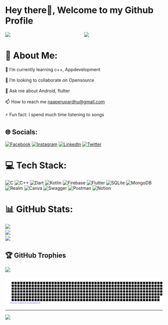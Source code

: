 # Hey there👋, Welcome to my Github Profile

<img src="https://readme-typing-svg.herokuapp.com?font=Architects+Daughter&color=22EBF7&size=25&center=false&lines=hey!+its+Perumall;Sophomore+at+IIIT+Lucknow...;App+developer...;Data+Science+Enthusiast...;"/>

<!-- [![@rphi's Holopin board](https://holopin.io/api/user/board?user=perumallpardhiv)](https://holopin.io/@perumallpardhiv) -->

<img src="https://user-images.githubusercontent.com/89788120/167628634-549d2bdd-609e-4275-85af-1e1974da64ca.gif" width="50%" align="right" />

# 💫 About Me:
🌱 I’m currently learning c++, Appdevelopment<br><br>
🔭 I’m looking to collaborate on Opensource<br><br>
💬 Ask me about Android, flutter<br><br>
📫 How to reach me naaperupardhu@gmail.com<br><br>
⚡ Fun fact: I spend much time listening to songs<br>


## 🌐 Socials:
[![Facebook](https://img.shields.io/badge/Facebook-%231877F2.svg?logo=Facebook&logoColor=white)](https://facebook.com/perumallpardhiv) [![Instagram](https://img.shields.io/badge/Instagram-%23E4405F.svg?logo=Instagram&logoColor=white)](https://instagram.com/naa_peru_pardhiv/) [![LinkedIn](https://img.shields.io/badge/LinkedIn-%230077B5.svg?logo=linkedin&logoColor=white)](https://linkedin.com/in/perumall-pardhiv-3159a6228/) [![Twitter](https://img.shields.io/badge/Twitter-%231DA1F2.svg?logo=Twitter&logoColor=white)](https://twitter.com/perumallpardhiv) 

# 💻 Tech Stack:
![C](https://img.shields.io/badge/c-%2300599C.svg?style=for-the-badge&logo=c&logoColor=white) ![C++](https://img.shields.io/badge/c++-%2300599C.svg?style=for-the-badge&logo=c%2B%2B&logoColor=white) ![Dart](https://img.shields.io/badge/dart-%230175C2.svg?style=for-the-badge&logo=dart&logoColor=white) ![Kotlin](https://img.shields.io/badge/kotlin-%230095D5.svg?style=for-the-badge&logo=kotlin&logoColor=white) ![Firebase](https://img.shields.io/badge/firebase-%23039BE5.svg?style=for-the-badge&logo=firebase) ![Flutter](https://img.shields.io/badge/Flutter-%2302569B.svg?style=for-the-badge&logo=Flutter&logoColor=white) ![SQLite](https://img.shields.io/badge/sqlite-%2307405e.svg?style=for-the-badge&logo=sqlite&logoColor=white) ![MongoDB](https://img.shields.io/badge/MongoDB-%234ea94b.svg?style=for-the-badge&logo=mongodb&logoColor=white) ![Realm](https://img.shields.io/badge/Realm-39477F?style=for-the-badge&logo=realm&logoColor=white) ![Canva](https://img.shields.io/badge/Canva-%2300C4CC.svg?style=for-the-badge&logo=Canva&logoColor=white) ![Swagger](https://img.shields.io/badge/-Swagger-%23Clojure?style=for-the-badge&logo=swagger&logoColor=white) ![Postman](https://img.shields.io/badge/Postman-FF6C37?style=for-the-badge&logo=postman&logoColor=white) ![Notion](https://img.shields.io/badge/Notion-%23000000.svg?style=for-the-badge&logo=notion&logoColor=white)

# 📊 GitHub Stats:
![](https://github-readme-stats.vercel.app/api?username=perumallpardhiv&theme=default&hide_border=true&include_all_commits=false&count_private=false)<br/>
![](https://github-readme-streak-stats.herokuapp.com/?user=perumallpardhiv&theme=default&hide_border=true)<br/>
![](https://github-readme-stats.vercel.app/api/top-langs/?username=perumallpardhiv&theme=default&hide_border=true&include_all_commits=false&count_private=false&layout=compact)

## 🏆 GitHub Trophies
![](https://github-profile-trophy.vercel.app/?username=perumallpardhiv&theme=flat&no-frame=false&no-bg=false&margin-w=4)

<!-- ## Contribution graph get eaten by snake 🐍 -->
<!-- ![snake gif](https://github.com/perumallpardhiv/perumallpardhiv/blob/output/github-contribution-grid-snake.gif) -->

![gitartwork](gitartwork.svg)

<!-- ![](./profile-3d-contrib/profile-green-animate.svg) -->

<!-- [![An image of @perumallpardhiv's Holopin badges, which is a link to view their full Holopin profile](https://holopin.me/perumallpardhiv)](https://holopin.io/@perumallpardhiv) -->

---
[![](https://visitcount.itsvg.in/api?id=perumallpardhiv&icon=6&color=1)](https://visitcount.itsvg.in)
